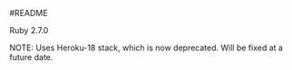 #README


Ruby 2.7.0


NOTE: Uses Heroku-18 stack, which is now deprecated.
Will be fixed at a future date. 
